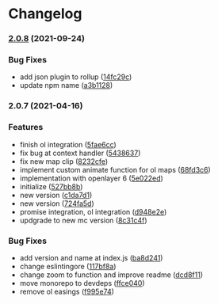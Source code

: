 # Changelog

### [2.0.8](https://www.github.com/donkeyclip/motorcortex-ol/compare/v2.0.7...v2.0.8) (2021-09-24)


### Bug Fixes

* add json plugin to rollup ([14fc29c](https://www.github.com/donkeyclip/motorcortex-ol/commit/14fc29c6dfca7c134e2c0ab35a217de4d4aff543))
* update npm name ([a3b1128](https://www.github.com/donkeyclip/motorcortex-ol/commit/a3b11288c920ee2e21156e410c5a3b67880111ce))

### 2.0.7 (2021-04-16)


### Features

* finish ol integration ([5fae6cc](https://www.github.com/kissmybutton/motorcortex-ol/commit/5fae6cca35bb3c74b163b92794c53516be699754))
* fix bug at context handler ([5438637](https://www.github.com/kissmybutton/motorcortex-ol/commit/543863782240252b919fa91918956c66440bab2d))
* fix new map clip ([8232cfe](https://www.github.com/kissmybutton/motorcortex-ol/commit/8232cfe13df7d240b7238472e681cf52184645ae))
* implement custom animate function for ol maps ([68fd3c6](https://www.github.com/kissmybutton/motorcortex-ol/commit/68fd3c69f04c54134ae1abde5a6a1f07a0fab478))
* implementation with openlayer 6 ([5e022ed](https://www.github.com/kissmybutton/motorcortex-ol/commit/5e022ed9faa14adf239936fb7de3f43e0c44caa9))
* initialize ([527bb8b](https://www.github.com/kissmybutton/motorcortex-ol/commit/527bb8baa219a6cfb941c6404bc4a30590c21e36))
* new version ([c1da7d1](https://www.github.com/kissmybutton/motorcortex-ol/commit/c1da7d182585a3d35ec387460d740913a3be198d))
* new version ([724fa5d](https://www.github.com/kissmybutton/motorcortex-ol/commit/724fa5d0de960016de35f98c76202ca6d30d3950))
* promise integration, ol integration ([d948e2e](https://www.github.com/kissmybutton/motorcortex-ol/commit/d948e2e2ebed6a5f23df7d554d2ba9359539e396))
* updgrade to new mc version ([8c31c4f](https://www.github.com/kissmybutton/motorcortex-ol/commit/8c31c4f1f00e3ecfe951b151bda2f67b160a0120))


### Bug Fixes

* add version and name at index.js ([ba8d241](https://www.github.com/kissmybutton/motorcortex-ol/commit/ba8d24155a3a138ca15fbd69a7c0e904d1802c27))
* change eslintingore ([117bf8a](https://www.github.com/kissmybutton/motorcortex-ol/commit/117bf8a9d4a70c1c0bf95fb22fac9ec71a6407f4))
* change zoom to function and improve readme ([dcd8f11](https://www.github.com/kissmybutton/motorcortex-ol/commit/dcd8f11d48d549942daa4a1a6305b20cf06b590e))
* move monorepo to devdeps ([ffce040](https://www.github.com/kissmybutton/motorcortex-ol/commit/ffce0409ac055fb6d3d024c1fc3ece8ba4a7c351))
* remove ol easings ([f995e74](https://www.github.com/kissmybutton/motorcortex-ol/commit/f995e74ef48104a56f392e46224d244dcf3cd22e))
